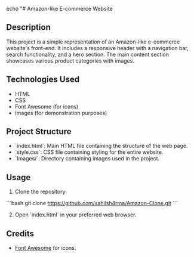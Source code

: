 echo "# Amazon-like E-commerce Website

## Description

This project is a simple representation of an Amazon-like e-commerce website's front-end. It includes a responsive header with a navigation bar, search functionality, and a hero section. The main content section showcases various product categories with images.

## Technologies Used

- HTML
- CSS
- Font Awesome (for icons)
- Images (for demonstration purposes)

## Project Structure

- \`index.html\`: Main HTML file containing the structure of the web page.
- \`style.css\`: CSS file containing styling for the entire website.
- \`Images/\`: Directory containing images used in the project.

## Usage

1. Clone the repository:

\`\`\`bash
git clone https://github.com/sahilsh4rma/Amazon-Clone.git
\`\`\`

2. Open \`index.html\` in your preferred web browser.

## Credits

- [Font Awesome](https://fontawesome.com/) for icons.